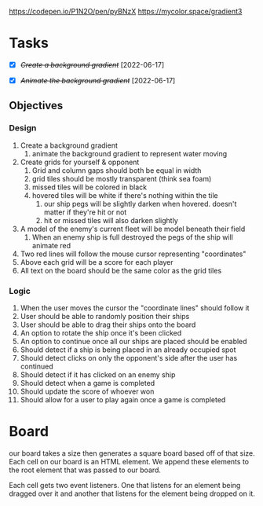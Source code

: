 https://codepen.io/P1N2O/pen/pyBNzX
https://mycolor.space/gradient3

# Tasks
- [X] ~~*Create a background gradient*~~ [2022-06-17]
- [X] ~~*Animate the background gradient*~~ [2022-06-17]


## Objectives

### Design
1. Create a background gradient
   1. animate the background gradient to represent water moving
2. Create grids for yourself & opponent
   1. Grid and column gaps should both be equal in width
   2. grid tiles should be mostly transparent (think sea foam)
   3. missed tiles will be colored in black
   4. hovered tiles will be white if there's nothing within the tile
      1. our ship pegs will be slightly darken when hovered. 
         doesn't matter if they're hit or not
      2. hit or missed tiles will also darken slightly
3. A model of the enemy's current fleet will be model beneath their field
   1. When an enemy ship is full destroyed the pegs of the ship will animate red
4. Two red lines will follow the mouse cursor representing "coordinates"
5. Above each grid will be a score for each player
6. All text on the board should be the same color as the grid tiles

### Logic
1. When the user moves the cursor the "coordinate lines" should follow it
2. User should be able to randomly position their ships
3. User should be able to drag their ships onto the board
4. An option to rotate the ship once it's been clicked
5. An option to continue once all our ships are placed should be enabled
6. Should detect if a ship is being placed in an already occupied spot
7. Should detect clicks on only the opponent's side after the user has continued
8. Should detect if it has clicked on an enemy ship
9. Should detect when a game is completed
10. Should update the score of whoever won
11. Should allow for a user to play again once a game is completed


# Board 
our board takes a size then generates a square board based off of that size.
Each cell on our board is an HTML element. We append these elements to the root
element that was passed to our board.

Each cell gets two event listeners. One that listens for an element being dragged over it
and another that listens for the element being dropped on it.


